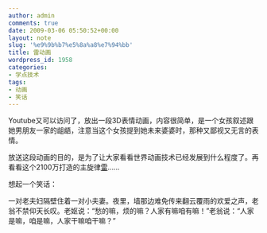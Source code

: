 ```yaml
---
author: admin
comments: true
date: 2009-03-06 05:50:52+00:00
layout: note
slug: '%e9%9b%b7%e5%8a%a8%e7%94%bb'
title: 雷动画
wordpress_id: 1958
categories:
- 学点技术
tags:
- 动画
- 笑话
---
```


Youtube又可以访问了，放出一段3D表情动画，内容很简单，是一个女孩叙述跟她男朋友一家的龃龉，注意当这个女孩提到她未来婆婆时，那种又鄙视又无言的表情。



放送这段动画的目的，是为了让大家看看世界动画技术已经发展到什么程度了。再看看这个2100万打造的主旋律[雷](http://news.163.com/09/0305/07/53KHABCB00011229.html)……

想起一个笑话：

一对老夫妇隔壁住着一对小夫妻。夜里，墙那边难免传来翻云覆雨的欢爱之声，老翁不禁仰天长叹。老妪说：“愁的嘛，烦的嘛？人家有嘛咱有嘛！”老翁说：“人家是嘛，咱是嘛，人家干嘛咱干嘛？”
